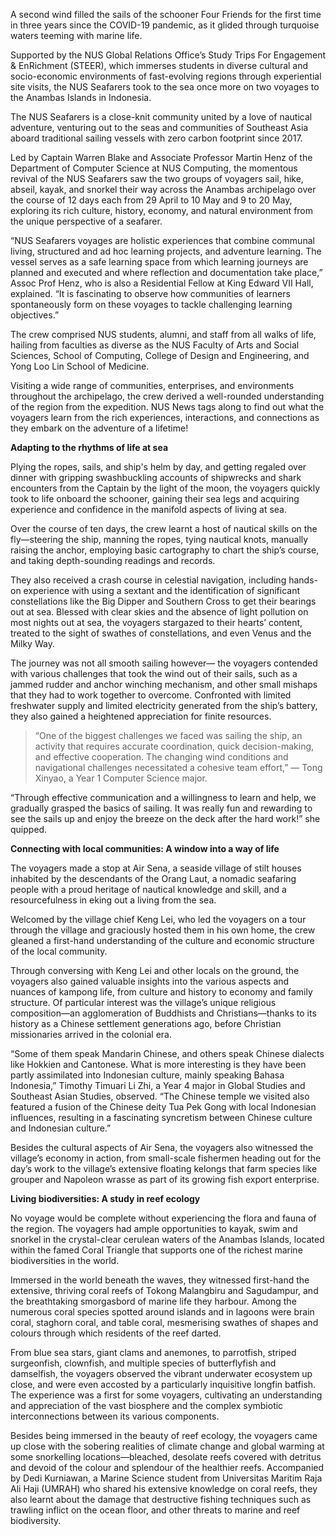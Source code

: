 A second wind filled the sails of the schooner Four Friends for the first time in three years since the COVID-19 pandemic, as it glided through turquoise waters teeming with marine life.

Supported by the NUS Global Relations Office’s Study Trips For Engagement & EnRichment (STEER), which immerses students in diverse cultural and socio-economic environments of fast-evolving regions through experiential site visits, the NUS Seafarers took to the sea once more on two voyages to the Anambas Islands in Indonesia.

The NUS Seafarers is a close-knit community united by a love of nautical adventure, venturing out to the seas and communities of Southeast Asia aboard traditional sailing vessels with zero carbon footprint since 2017.

Led by Captain Warren Blake and Associate Professor Martin Henz of the Department of Computer Science at NUS Computing, the momentous revival of the NUS Seafarers saw the two groups of voyagers sail, hike, abseil, kayak, and snorkel their way across the Anambas archipelago over the course of 12 days each from 29 April to 10 May and 9 to 20 May, exploring its rich culture, history, economy, and natural environment from the unique perspective of a seafarer.

“NUS Seafarers voyages are holistic experiences that combine communal living, structured and ad hoc learning projects, and adventure learning. The vessel serves as a safe learning space from which learning journeys are planned and executed and where reflection and documentation take place,” Assoc Prof Henz, who is also a Residential Fellow at King Edward VII Hall, explained. “It is fascinating to observe how communities of learners spontaneously form on these voyages to tackle challenging learning objectives.”

The crew comprised NUS students, alumni, and staff from all walks of life, hailing from faculties as diverse as the NUS Faculty of Arts and Social Sciences, School of Computing, College of Design and Engineering, and Yong Loo Lin School of Medicine.

Visiting a wide range of communities, enterprises, and environments throughout the archipelago, the crew derived a well-rounded understanding of the region from the expedition. NUS News tags along to find out what the voyagers learn from the rich experiences, interactions, and connections as they embark on the adventure of a lifetime!

**Adapting to the rhythms of life at sea**

Plying the ropes, sails, and ship's helm by day, and getting regaled over dinner with gripping swashbuckling accounts of shipwrecks and shark encounters from the Captain by the light of the moon, the voyagers quickly took to life onboard the schooner, gaining their sea legs and acquiring experience and confidence in the manifold aspects of living at sea.

Over the course of ten days, the crew learnt a host of nautical skills on the fly—steering the ship, manning the ropes, tying nautical knots, manually raising the anchor, employing basic cartography to chart the ship’s course, and taking depth-sounding readings and records.

They also received a crash course in celestial navigation, including hands-on experience with using a sextant and the identification of significant constellations like the Big Dipper and Southern Cross to get their bearings out at sea. Blessed with clear skies and the absence of light pollution on most nights out at sea, the voyagers stargazed to their hearts’ content, treated to the sight of swathes of constellations, and even Venus and the Milky Way.

The journey was not all smooth sailing however— the voyagers contended with various challenges that took the wind out of their sails, such as a jammed rudder and anchor winching mechanism, and other small mishaps that they had to work together to overcome. Confronted with limited freshwater supply and limited electricity generated from the ship’s battery, they also gained a heightened appreciation for finite resources.

> “One of the biggest challenges we faced was sailing the ship, an activity that requires accurate coordination, quick decision-making, and effective cooperation. The changing wind conditions and navigational challenges necessitated a cohesive team effort,” — Tong Xinyao, a Year 1 Computer Science major.

“Through effective communication and a willingness to learn and help, we gradually grasped the basics of sailing. It was really fun and rewarding to see the sails up and enjoy the breeze on the deck after the hard work!” she quipped.


**Connecting with local communities: A window into a way of life**

The voyagers made a stop at Air Sena, a seaside village of stilt houses inhabited by the descendants of the Orang Laut, a nomadic seafaring people with a proud heritage of nautical knowledge and skill, and a resourcefulness in eking out a living from the sea.

Welcomed by the village chief Keng Lei, who led the voyagers on a tour through the village and graciously hosted them in his own home, the crew gleaned a first-hand understanding of the culture and economic structure of the local community.

Through conversing with Keng Lei and other locals on the ground, the voyagers also gained valuable insights into the various aspects and nuances of kampong life, from culture and history to economy and family structure. Of particular interest was the village’s unique religious composition—an agglomeration of Buddhists and Christians—thanks to its history as a Chinese settlement generations ago, before Christian missionaries arrived in the colonial era.

“Some of them speak Mandarin Chinese, and others speak Chinese dialects like Hokkien and Cantonese. What is more interesting is they have been partly assimilated into Indonesian culture, mainly speaking Bahasa Indonesia,” Timothy Timuari Li Zhi, a Year 4 major in Global Studies and Southeast Asian Studies, observed. “The Chinese temple we visited also featured a fusion of the Chinese deity Tua Pek Gong with local Indonesian influences, resulting in a fascinating syncretism between Chinese culture and Indonesian culture.”

Besides the cultural aspects of Air Sena, the voyagers also witnessed the village’s economy in action, from small-scale fishermen heading out for the day’s work to the village’s extensive floating kelongs that farm species like grouper and Napoleon wrasse as part of its growing fish export enterprise.

**Living biodiversities: A study in reef ecology**

No voyage would be complete without experiencing the flora and fauna of the region. The voyagers had ample opportunities to kayak, swim and snorkel in the crystal-clear cerulean waters of the Anambas Islands, located within the famed Coral Triangle that supports one of the richest marine biodiversities in the world.

Immersed in the world beneath the waves, they witnessed first-hand the extensive, thriving coral reefs of Tokong Malangbiru and Sagudampur, and the breathtaking smorgasbord of marine life they harbour. Among the numerous coral species spotted around islands and in lagoons were brain coral, staghorn coral, and table coral, mesmerising swathes of shapes and colours through which residents of the reef darted.

From blue sea stars, giant clams and anemones, to parrotfish, striped surgeonfish, clownfish, and multiple species of butterflyfish and damselfish, the voyagers observed the vibrant underwater ecosystem up close, and were even accosted by a particularly inquisitive longfin batfish. The experience was a first for some voyagers, cultivating an understanding and appreciation of the vast biosphere and the complex symbiotic interconnections between its various components.

Besides being immersed in the beauty of reef ecology, the voyagers came up close with the sobering realities of climate change and global warming at some snorkelling locations—bleached, desolate reefs covered with detritus and devoid of the colour and splendour of the healthier reefs. Accompanied by Dedi Kurniawan, a Marine Science student from Universitas Maritim Raja Ali Haji (UMRAH) who shared his extensive knowledge on coral reefs, they also learnt about the damage that destructive fishing techniques such as trawling inflict on the ocean floor, and other threats to marine and reef biodiversity.